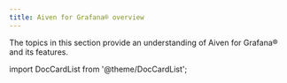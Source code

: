 ```yaml
---
title: Aiven for Grafana® overview
---
```


The topics in this section provide an understanding of Aiven for
Grafana® and its features.

import DocCardList from '@theme/DocCardList';

<DocCardList />
